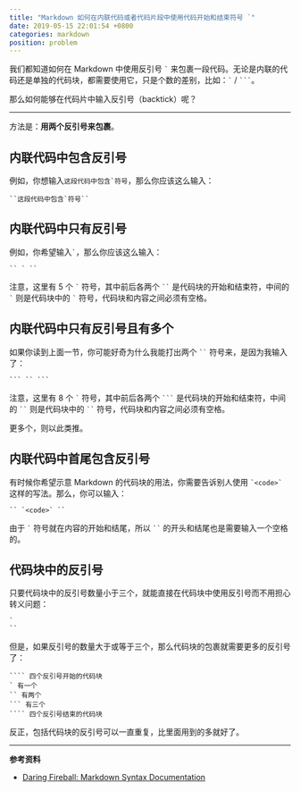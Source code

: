 ```yaml
---
title: "Markdown 如何在内联代码或者代码片段中使用代码开始和结束符号 `"
date: 2019-05-15 22:01:54 +0800
categories: markdown
position: problem
---
```


我们都知道如何在 Markdown 中使用反引号 `` ` `` 来包裹一段代码。无论是内联的代码还是单独的代码块，都需要使用它，只是个数的差别，比如：`` ` `` / `` ``` ``。

那么如何能够在代码片中输入反引号（backtick）呢？

---

方法是：**用两个反引号来包裹**。

<div id="toc"></div>

## 内联代码中包含反引号

例如，你想输入``这段代码中包含`符号``，那么你应该这么输入：

```
``这段代码中包含`符号``
```

## 内联代码中只有反引号

例如，你希望输入`` ` ``，那么你应该这么输入：

```
`` ` ``
```

注意，这里有 5 个 `` ` `` 符号，其中前后各两个 ``` `` ``` 是代码块的开始和结束符，中间的 `` ` `` 则是代码块中的 `` ` `` 符号，代码块和内容之间必须有空格。

## 内联代码中只有反引号且有多个

如果你读到上面一节，你可能好奇为什么我能打出两个 ``` `` ``` 符号来，是因为我输入了：

````
``` `` ```
````

注意，这里有 8 个 `` ` `` 符号，其中前后各两个 ```` ``` ```` 是代码块的开始和结束符，中间的 ``` `` ``` 则是代码块中的 ``` `` ``` 符号，代码块和内容之间必须有空格。

更多个，则以此类推。

## 内联代码中首尾包含反引号

有时候你希望示意 Markdown 的代码块的用法，你需要告诉别人使用 `` `<code>` `` 这样的写法。那么，你可以输入：

```
`` `<code>` ``
```

由于 `` ` `` 符号就在内容的开始和结尾，所以 ``` `` ``` 的开头和结尾也是需要输入一个空格的。

## 代码块中的反引号

只要代码块中的反引号数量小于三个，就能直接在代码块中使用反引号而不用担心转义问题：

```
`
``
```

但是，如果反引号的数量大于或等于三个，那么代码块的包裹就需要更多的反引号了：

`````
```` 四个反引号开始的代码块
` 有一个
`` 有两个
``` 有三个
```` 四个反引号结束的代码块
`````

反正，包括代码块的反引号可以一直重复，比里面用到的多就好了。

---

**参考资料**

- [Daring Fireball: Markdown Syntax Documentation](https://daringfireball.net/projects/markdown/syntax)
